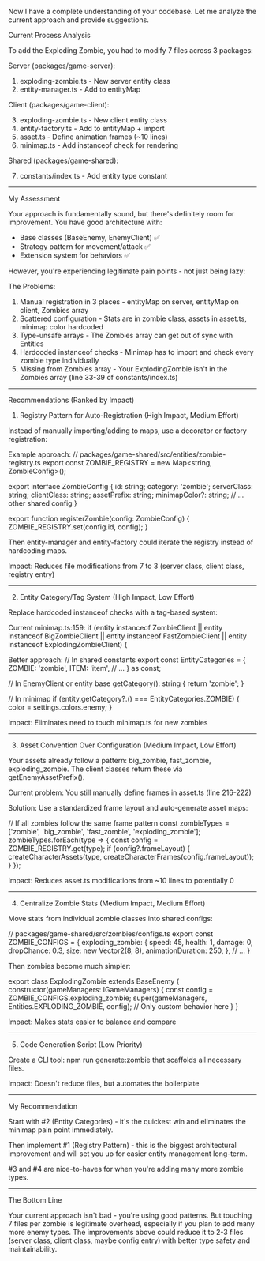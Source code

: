 Now I have a complete understanding of your codebase. Let me analyze the current approach and provide
suggestions.

Current Process Analysis

To add the Exploding Zombie, you had to modify 7 files across 3 packages:

Server (packages/game-server):

1. exploding-zombie.ts - New server entity class
2. entity-manager.ts - Add to entityMap

Client (packages/game-client):

3. exploding-zombie.ts - New client entity class
4. entity-factory.ts - Add to entityMap + import
5. asset.ts - Define animation frames (~10 lines)
6. minimap.ts - Add instanceof check for rendering

Shared (packages/game-shared):

7. constants/index.ts - Add entity type constant

---

My Assessment

Your approach is fundamentally sound, but there's definitely room for improvement. You have good
architecture with:

- Base classes (BaseEnemy, EnemyClient) ✅
- Strategy pattern for movement/attack ✅
- Extension system for behaviors ✅

However, you're experiencing legitimate pain points - not just being lazy:

The Problems:

1. Manual registration in 3 places - entityMap on server, entityMap on client, Zombies array
2. Scattered configuration - Stats are in zombie class, assets in asset.ts, minimap color hardcoded
3. Type-unsafe arrays - The Zombies array can get out of sync with Entities
4. Hardcoded instanceof checks - Minimap has to import and check every zombie type individually
5. Missing from Zombies array - Your ExplodingZombie isn't in the Zombies array (line 33-39 of
   constants/index.ts)

---

Recommendations (Ranked by Impact)

1. Registry Pattern for Auto-Registration (High Impact, Medium Effort)

Instead of manually importing/adding to maps, use a decorator or factory registration:

Example approach:
// packages/game-shared/src/entities/zombie-registry.ts
export const ZOMBIE_REGISTRY = new Map<string, ZombieConfig>();

export interface ZombieConfig {
id: string;
category: 'zombie';
serverClass: string;
clientClass: string;
assetPrefix: string;
minimapColor?: string;
// ... other shared config
}

export function registerZombie(config: ZombieConfig) {
ZOMBIE_REGISTRY.set(config.id, config);
}

Then entity-manager and entity-factory could iterate the registry instead of hardcoding maps.

Impact: Reduces file modifications from 7 to 3 (server class, client class, registry entry)

---

2. Entity Category/Tag System (High Impact, Low Effort)

Replace hardcoded instanceof checks with a tag-based system:

Current minimap.ts:159:
if (entity instanceof ZombieClient ||
entity instanceof BigZombieClient ||
entity instanceof FastZombieClient ||
entity instanceof ExplodingZombieClient) {

Better approach:
// In shared constants
export const EntityCategories = {
ZOMBIE: 'zombie',
ITEM: 'item',
// ...
} as const;

// In EnemyClient or entity base
getCategory(): string {
return 'zombie';
}

// In minimap
if (entity.getCategory?.() === EntityCategories.ZOMBIE) {
color = settings.colors.enemy;
}

Impact: Eliminates need to touch minimap.ts for new zombies

---

3. Asset Convention Over Configuration (Medium Impact, Low Effort)

Your assets already follow a pattern: big_zombie, fast_zombie, exploding_zombie. The client classes return
these via getEnemyAssetPrefix().

Current problem: You still manually define frames in asset.ts (line 216-222)

Solution: Use a standardized frame layout and auto-generate asset maps:

// If all zombies follow the same frame pattern
const zombieTypes = ['zombie', 'big_zombie', 'fast_zombie', 'exploding_zombie'];
zombieTypes.forEach(type => {
const config = ZOMBIE_REGISTRY.get(type);
if (config?.frameLayout) {
createCharacterAssets(type, createCharacterFrames(config.frameLayout));
}
});

Impact: Reduces asset.ts modifications from ~10 lines to potentially 0

---

4. Centralize Zombie Stats (Medium Impact, Medium Effort)

Move stats from individual zombie classes into shared configs:

// packages/game-shared/src/zombies/configs.ts
export const ZOMBIE_CONFIGS = {
exploding_zombie: {
speed: 45,
health: 1,
damage: 0,
dropChance: 0.3,
size: new Vector2(8, 8),
animationDuration: 250,
},
// ...
}

Then zombies become much simpler:

export class ExplodingZombie extends BaseEnemy {
constructor(gameManagers: IGameManagers) {
const config = ZOMBIE_CONFIGS.exploding_zombie;
super(gameManagers, Entities.EXPLODING_ZOMBIE, config);
// Only custom behavior here
}
}

Impact: Makes stats easier to balance and compare

---

5. Code Generation Script (Low Priority)

Create a CLI tool: npm run generate:zombie that scaffolds all necessary files.

Impact: Doesn't reduce files, but automates the boilerplate

---

My Recommendation

Start with #2 (Entity Categories) - it's the quickest win and eliminates the minimap pain point immediately.

Then implement #1 (Registry Pattern) - this is the biggest architectural improvement and will set you up for
easier entity management long-term.

#3 and #4 are nice-to-haves for when you're adding many more zombie types.

---

The Bottom Line

Your current approach isn't bad - you're using good patterns. But touching 7 files per zombie is legitimate
overhead, especially if you plan to add many more enemy types. The improvements above could reduce it to 2-3
files (server class, client class, maybe config entry) with better type safety and maintainability.
